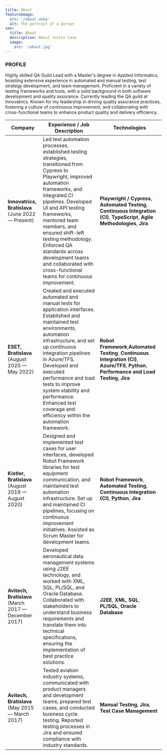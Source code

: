```yaml
---
title: About
featureImage:
  src: '/about.webp'
  alt: The portrait of a person
seo:
  title: About
  description: About Justin Case
  image:
    src: '/about.jpg'
---
```


### PROFILE

Highly skilled QA Guild Lead with a Master's degree in Applied Informatics, boasting
extensive experience in automated and manual testing, test strategy development, and
team management. Proficient in a variety of testing frameworks and tools, with a solid
background in both software development and quality assurance. Currently leading the
QA guild at Innovatrics. Known for my leadership in driving quality assurance practices,
fostering a culture of continuous improvement, and collaborating with cross-functional
teams to enhance product quality and delivery efficiency.

| **Company**                                          | **Experience / Job Description**                                                                                                                                                                                                                                                                                                                                                                         | **Technologies**                                                                                                                                  |
| ---------------------------------------------------- | -------------------------------------------------------------------------------------------------------------------------------------------------------------------------------------------------------------------------------------------------------------------------------------------------------------------------------------------------------------------------------------------------------- | ------------------------------------------------------------------------------------------------------------------------------------------------- |
| **Innovatrics, Bratislava** (June 2022 — Present)    | Led test automation processes, established testing strategies, transitioned from Cypress to Playwright, improved automation frameworks, and integrated CI pipelines. Developed UI and API testing frameworks, mentored team members, and ensured shift-left testing methodology. Enforced QA standards across development teams and collaborated with cross-functional teams for continuous improvement. | **Playwright / Cypress**, **Automated Testing**, **Continuous Integration (CI)**, **TypeScript**, **Agile Methodologies**, **Jira**               |
| **ESET, Bratislava** (August 2020 — May 2022)        | Created and executed automated and manual tests for application interfaces. Established and maintained test environments, automation infrastructure, and set up continuous integration pipelines in Azure/TFS. Developed and executed performance and load tests to improve system stability and performance. Enhanced test coverage and efficiency within the automation framework.                     | **Robot Framework**,**Automated Testing**, **Continuous Integration (CI)**, **Azure/TFS**, **Python**, **Performance and Load Testing**, **Jira** |
| **Kistler, Bratislava** (August 2018 — August 2020)  | Designed and implemented test cases for user interfaces, developed Robot Framework libraries for test equipment communication, and maintained test automation infrastructure. Set up and maintained CI pipelines, focusing on continuous improvement initiatives. Assisted as Scrum Master for development teams.                                                                                        | **Robot Framework**, **Automated Testing**, **Continuous Integration (CI)**, **Python**, **Jira**                                                 |
| **Avitech, Bratislava** (March 2017 — December 2017) | Developed aeronautical data management systems using J2EE technology, and worked with XML, SQL, PL/SQL, and Oracle Database. Collaborated with stakeholders to understand business requirements and translate them into technical specifications, ensuring the implementation of best practice solutions.                                                                                                | **J2EE**, **XML**, **SQL**, **PL/SQL**, **Oracle Database**                                                                                       |
| **Avitech, Bratislava** (May 2015 — March 2017)      | Tested aviation industry systems, communicated with product managers and development teams, prepared test cases, and conducted business cycle testing. Reported testing processes in Jira and ensured compliance with industry standards.                                                                                                                                                                | **Manual Testing**, **Jira**, **Test Case Management**                                                                                            |
